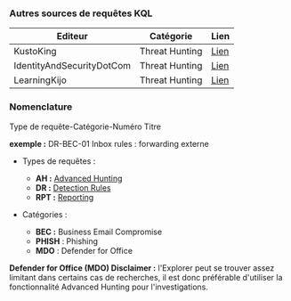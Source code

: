 ### Autres sources de requêtes KQL 
| Editeur | Catégorie | Lien |
| --- | --- | --- |
| KustoKing | Threat Hunting | [Lien](https://www.kustoking.com) |
| IdentityAndSecurityDotCom | Threat Hunting | [Lien](https://identityandsecuritydotcom.files.wordpress.com/2020/08/kql_internals_hk.pdf) |
| LearningKijo | Threat Hunting | [Lien](https://github.com/LearningKijo) |

### Nomenclature
Type de requête-Catégorie-Numéro Titre


**exemple :** DR-BEC-01 Inbox rules : forwarding externe

- Types de requêtes :
  - **AH :** [Advanced Hunting](https://github.com/dotvt/SecurityMaster365/tree/fdbd7e2014c47387d743eade61fb258cc9f11ac8/KQL/Hunting)
  - **DR :** [Detection Rules](https://github.com/dotvt/SecurityMaster365/tree/fdbd7e2014c47387d743eade61fb258cc9f11ac8/KQL/Detection%20rules)
  - **RPT :** [Reporting](https://github.com/dotvt/SecurityMaster365/tree/e8f0988573e0bd30ee36118b8ca6726f4a946fd3/KQL/Reporting)

- Catégories :
  - **BEC :** Business Email Compromise
  - **PHISH** : Phishing
  - **MDO** : Defender for Office

**Defender for Office (MDO) Disclaimer :** l'Explorer peut se trouver assez limitant dans certains cas de recherches, il est donc préférable d'utiliser la fonctionnalité Advanced Hunting pour l'investigations.
